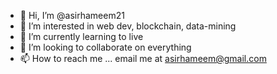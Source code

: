 - 👋 Hi, I’m @asirhameem21 
- 👀 I’m interested in web dev, blockchain, data-mining
- 🌱 I’m currently learning to live
- 💞️ I’m looking to collaborate on everything
- 📫 How to reach me ... email me at asirhameem@gmail.com

<!---
asirhameem21/asirhameem21 is a ✨ special ✨ repository because its `README.md` (this file) appears on your GitHub profile.
You can click the Preview link to take a look at your changes.
--->
